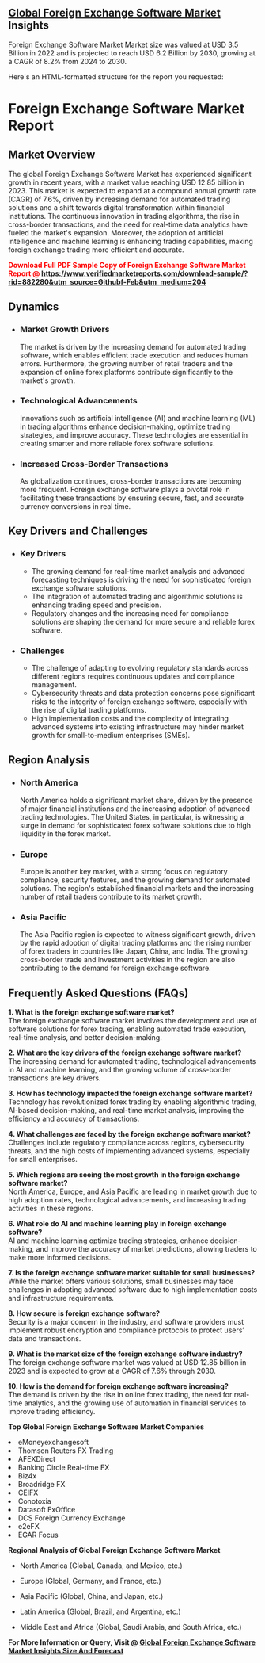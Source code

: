 <h2><a href="https://www.verifiedmarketreports.com/download-sample/?rid=882280&amp;utm_source=Githubf&amp;utm_medium=204" target="_blank">Global Foreign Exchange Software Market</a> Insights</h2><p>Foreign Exchange Software Market Market size was valued at USD 3.5 Billion in 2022 and is projected to reach USD 6.2 Billion by 2030, growing at a CAGR of 8.2% from 2024 to 2030.</p><p>Here's an HTML-formatted structure for the report you requested: <!DOCTYPE html> <html lang="en"> <head> <meta charset="UTF-8"> <meta name="viewport" content="width=device-width, initial-scale=1.0"> <meta name="description" content="Foreign Exchange Software Market Size, Dynamics, Key Drivers, Challenges, and Region Analysis. Explore market value, trends, and forecasts."> <title>Foreign Exchange Software Market Report</title> </head> <body> <h1>Foreign Exchange Software Market Report</h1> <h2>Market Overview</h2> <p>The global Foreign Exchange Software Market has experienced significant growth in recent years, with a market value reaching USD 12.85 billion in 2023. This market is expected to expand at a compound annual growth rate (CAGR) of 7.6%, driven by increasing demand for automated trading solutions and a shift towards digital transformation within financial institutions. The continuous innovation in trading algorithms, the rise in cross-border transactions, and the need for real-time data analytics have fueled the market's expansion. Moreover, the adoption of artificial intelligence and machine learning is enhancing trading capabilities, making foreign exchange trading more efficient and accurate.</p> <p><strong><p><span class=""><span style="color: #ff0000;"><strong>Download Full PDF Sample Copy of Foreign Exchange Software Market Report</strong> @ </span><a href="https://www.verifiedmarketreports.com/download-sample/?rid=882280&amp;utm_source=Githubf-Feb&amp;utm_medium=204" target="_blank">https://www.verifiedmarketreports.com/download-sample/?rid=882280&amp;utm_source=Githubf-Feb&amp;utm_medium=204</a></span></p></strong></p> <h2>Dynamics</h2> <ul style="list-style-type: disc;"> <li><h3>Market Growth Drivers</h3> The market is driven by the increasing demand for automated trading software, which enables efficient trade execution and reduces human errors. Furthermore, the growing number of retail traders and the expansion of online forex platforms contribute significantly to the market's growth. </li> <li><h3>Technological Advancements</h3> Innovations such as artificial intelligence (AI) and machine learning (ML) in trading algorithms enhance decision-making, optimize trading strategies, and improve accuracy. These technologies are essential in creating smarter and more reliable forex software solutions. </li> <li><h3>Increased Cross-Border Transactions</h3> As globalization continues, cross-border transactions are becoming more frequent. Foreign exchange software plays a pivotal role in facilitating these transactions by ensuring secure, fast, and accurate currency conversions in real time. </li> </ul> <h2>Key Drivers and Challenges</h2> <ul style="list-style-type: disc;"> <li><h3>Key Drivers</h3> <ul> <li>The growing demand for real-time market analysis and advanced forecasting techniques is driving the need for sophisticated foreign exchange software solutions.</li> <li>The integration of automated trading and algorithmic solutions is enhancing trading speed and precision.</li> <li>Regulatory changes and the increasing need for compliance solutions are shaping the demand for more secure and reliable forex software.</li> </ul> </li> <li><h3>Challenges</h3> <ul> <li>The challenge of adapting to evolving regulatory standards across different regions requires continuous updates and compliance management.</li> <li>Cybersecurity threats and data protection concerns pose significant risks to the integrity of foreign exchange software, especially with the rise of digital trading platforms.</li> <li>High implementation costs and the complexity of integrating advanced systems into existing infrastructure may hinder market growth for small-to-medium enterprises (SMEs).</li> </ul> </li> </ul> <h2>Region Analysis</h2> <ul style="list-style-type: disc;"> <li><h3>North America</h3> North America holds a significant market share, driven by the presence of major financial institutions and the increasing adoption of advanced trading technologies. The United States, in particular, is witnessing a surge in demand for sophisticated forex software solutions due to high liquidity in the forex market. </li> <li><h3>Europe</h3> Europe is another key market, with a strong focus on regulatory compliance, security features, and the growing demand for automated solutions. The region's established financial markets and the increasing number of retail traders contribute to its market growth. </li> <li><h3>Asia Pacific</h3> The Asia Pacific region is expected to witness significant growth, driven by the rapid adoption of digital trading platforms and the rising number of forex traders in countries like Japan, China, and India. The growing cross-border trade and investment activities in the region are also contributing to the demand for foreign exchange software. </li> </ul> <h2>Frequently Asked Questions (FAQs)</h2> <p><strong>1. What is the foreign exchange software market?</strong><br> The foreign exchange software market involves the development and use of software solutions for forex trading, enabling automated trade execution, real-time analysis, and better decision-making.</p> <p><strong>2. What are the key drivers of the foreign exchange software market?</strong><br> The increasing demand for automated trading, technological advancements in AI and machine learning, and the growing volume of cross-border transactions are key drivers.</p> <p><strong>3. How has technology impacted the foreign exchange software market?</strong><br> Technology has revolutionized forex trading by enabling algorithmic trading, AI-based decision-making, and real-time market analysis, improving the efficiency and accuracy of transactions.</p> <p><strong>4. What challenges are faced by the foreign exchange software market?</strong><br> Challenges include regulatory compliance across regions, cybersecurity threats, and the high costs of implementing advanced systems, especially for small enterprises.</p> <p><strong>5. Which regions are seeing the most growth in the foreign exchange software market?</strong><br> North America, Europe, and Asia Pacific are leading in market growth due to high adoption rates, technological advancements, and increasing trading activities in these regions.</p> <p><strong>6. What role do AI and machine learning play in foreign exchange software?</strong><br> AI and machine learning optimize trading strategies, enhance decision-making, and improve the accuracy of market predictions, allowing traders to make more informed decisions.</p> <p><strong>7. Is the foreign exchange software market suitable for small businesses?</strong><br> While the market offers various solutions, small businesses may face challenges in adopting advanced software due to high implementation costs and infrastructure requirements.</p> <p><strong>8. How secure is foreign exchange software?</strong><br> Security is a major concern in the industry, and software providers must implement robust encryption and compliance protocols to protect users’ data and transactions.</p> <p><strong>9. What is the market size of the foreign exchange software industry?</strong><br> The foreign exchange software market was valued at USD 12.85 billion in 2023 and is expected to grow at a CAGR of 7.6% through 2030.</p> <p><strong>10. How is the demand for foreign exchange software increasing?</strong><br> The demand is driven by the rise in online forex trading, the need for real-time analytics, and the growing use of automation in financial services to improve trading efficiency.</p> </body> </html> </p><p><strong>Top Global Foreign Exchange Software Market Companies</strong></p><div data-test-id=""><p><li>eMoneyexchangesoft</li><li> Thomson Reuters FX Trading</li><li> AFEXDirect</li><li> Banking Circle Real-time FX</li><li> Biz4x</li><li> Broadridge FX</li><li> CEIFX</li><li> Conotoxia</li><li> Datasoft FxOffice</li><li> DCS Foreign Currency Exchange</li><li> e2eFX</li><li> EGAR Focus</li></p><div><strong>Regional Analysis of&nbsp;Global Foreign Exchange Software Market</strong></div><ul><li dir="ltr"><p dir="ltr">North America&nbsp;(Global, Canada, and Mexico, etc.)</p></li><li dir="ltr"><p dir="ltr">Europe (Global, Germany, and France, etc.)</p></li><li dir="ltr"><p dir="ltr">Asia Pacific&nbsp;(Global, China, and Japan, etc.)</p></li><li dir="ltr"><p dir="ltr">Latin America&nbsp;(Global, Brazil, and Argentina, etc.)</p></li><li dir="ltr">Middle East and Africa&nbsp;(Global, Saudi Arabia, and South Africa, etc.)</li></ul><p><strong>For More Information or Query, Visit @&nbsp;</strong><strong><a href="https://www.verifiedmarketreports.com/product/foreign-exchange-software-market/?utm_source=Githubf&amp;utm_medium=204" target="_blank">Global Foreign Exchange Software Market Insights Size And Forecast</a></strong></p></div>
